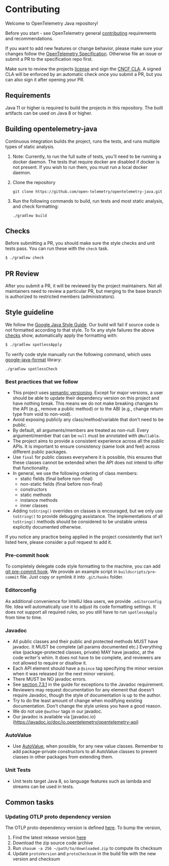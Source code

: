 # Contributing

Welcome to OpenTelemetry Java repository!

Before you start - see OpenTelemetry general
[contributing](https://github.com/open-telemetry/community/blob/main/CONTRIBUTING.md)
requirements and recommendations.

If you want to add new features or change behavior, please make sure your changes follow the
[OpenTelemetry Specification](https://github.com/open-telemetry/opentelemetry-specification).
Otherwise file an issue or submit a PR to the specification repo first.

Make sure to review the projects [license](LICENSE) and sign the
[CNCF CLA](https://identity.linuxfoundation.org/projects/cncf). A signed CLA will be enforced by an
automatic check once you submit a PR, but you can also sign it after opening your PR.

## Requirements

Java 11 or higher is required to build the projects in this repository. The built artifacts can be
used on Java 8 or higher.

## Building opentelemetry-java

Continuous integration builds the project, runs the tests, and runs multiple
types of static analysis.

1. Note: Currently, to run the full suite of tests, you'll need to be running a docker daemon.
The tests that require docker are disabled if docker is not present. If you wish to run them,
you must run a local docker daemon.

2. Clone the repository

    `git clone https://github.com/open-telemetry/opentelemetry-java.git`

3. Run the following commands to build, run tests and most static analysis, and
check formatting:

    `./gradlew build`

## Checks

Before submitting a PR, you should make sure the style checks and unit tests pass. You can run these
with the `check` task.

```bash
$ ./gradlew check
```
## PR Review
After you submit a PR, it will be reviewed by the project maintainers. Not all maintainers need to review a
particular PR, but merging to the base branch is authorized to restricted members (administrators).

## Style guideline

We follow the [Google Java Style Guide](https://google.github.io/styleguide/javaguide.html). 
Our build will fail if source code is not formatted according to that style. To fix any
style failures the above [checks](#checks) show, automatically apply the formatting with:

```bash
$ ./gradlew spotlessApply
```

To verify code style manually run the following command, 
which uses [google-java-format](https://github.com/google/google-java-format) library:

`./gradlew spotlessCheck`

### Best practices that we follow

* This project uses [semantic versioning](https://semver.org/). Except for major versions, a user should be able to update
their dependency version on this project and have nothing break. This means we do not make breaking
changes to the API (e.g., remove a public method) or to the ABI (e.g., change return type from void to non-void).
* Avoid exposing publicly any class/method/variable that don't need to be public.
* By default, all arguments/members are treated as non-null. Every argument/member that can be `null` must be annotated with `@Nullable`.
* The project aims to provide a consistent experience across all the public APIs. It is important to ensure consistency (same look and feel) across different public packages.
* Use `final` for public classes everywhere it is possible, this ensures that these classes cannot be extended when the API does not intend to offer that functionality.
* In general, we use the following ordering of class members:
    * static fields (final before non-final)
    * non-static fields (final before non-final)
    * constructors
    * static methods
    * instance methods
    * inner classes
* Adding `toString()` overrides on classes is encouraged, but we only use `toString()` to provide debugging assistance. The implementations
of all `toString()` methods should be considered to be unstable unless explicitly documented otherwise.

If you notice any practice being applied in the project consistently that isn't listed here, please consider a pull request to add it.

### Pre-commit hook
To completely delegate code style formatting to the machine, 
you can add [git pre-commit hook](https://git-scm.com/docs/githooks).
We provide an example script in `buildscripts/pre-commit` file.
Just copy or symlink it into `.git/hooks` folder.

### Editorconfig 
As additional convenience for IntelliJ Idea users, we provide `.editorconfig` file.
Idea will automatically use it to adjust its code formatting settings.
It does not support all required rules, so you still have to run `spotlessApply` from time to time.

### Javadoc

* All public classes and their public and protected methods MUST have javadoc.
  It MUST be complete (all params documented etc.) Everything else
  (package-protected classes, private) MAY have javadoc, at the code writer's
  whim. It does not have to be complete, and reviewers are not allowed to
  require or disallow it.
* Each API element should have a `@since` tag specifying the minor version when
  it was released (or the next minor version).
* There MUST be NO javadoc errors.
* See [section
  7.3.1](https://google.github.io/styleguide/javaguide.html#s7.3.1-javadoc-exception-self-explanatory)
  in the guide for exceptions to the Javadoc requirement.
* Reviewers may request documentation for any element that doesn't require
  Javadoc, though the style of documentation is up to the author.
* Try to do the least amount of change when modifying existing documentation.
  Don't change the style unless you have a good reason.
* We do not use `@author` tags in our javadoc.
* Our javadoc is available via [javadoc.io}(https://javadoc.io/doc/io.opentelemetry/opentelemetry-api)

### AutoValue

* Use [AutoValue](https://github.com/google/auto/tree/master/value), when
  possible, for any new value classes. Remember to add package-private
  constructors to all AutoValue classes to prevent classes in other packages
  from extending them.
  
  
### Unit Tests

* Unit tests target Java 8, so language features such as lambda and streams can be used in tests.

## Common tasks

### Updating OTLP proto dependency version

The OTLP proto dependency version is defined [here](proto/build.gradle). To bump the version,

1. Find the latest release version [here](https://github.com/open-telemetry/opentelemetry-proto/releases/latest)
2. Download the zip source code archive
3. Run `shasum -a 256 ~/path/to/downloaded.zip` to compute its checksum
4. Update `protoVersion` and `protoChecksum` in the build file with the new version and checksum
